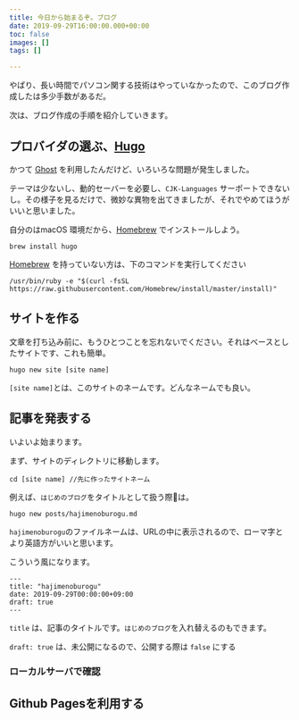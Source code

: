 ```yaml
---
title: 今日から始まるぞ。ブログ
date: 2019-09-29T16:00:00.000+00:00
toc: false
images: []
tags: []

---
```

やぱり、長い時間でパソコン関する技術はやっていなかったので、このブログ作成したは多少手数があるだ。

次は、ブログ作成の手順を紹介していきます。

## プロバイダの選ぶ、[Hugo](https://gohugo.io/ "Hugo")

かつて [Ghost](https://ghost.org/) を利用したんだけど、いろいろな問題が発生しました。

テーマは少ないし、動的セーバーを必要し、`CJK-Languages` サーポートできないし。その様子を見るだけで、微妙な異物を出てきましたが、それでやめてほうがいいと思いました。

自分のはmacOS 環境だから、[Homebrew](https://brew.sh/ "Homebrew") でインストールしよう。

    brew install hugo

[Homebrew](https://brew.sh/ "Homebrew") を持っていない方は、下のコマンドを実行してください

    /usr/bin/ruby -e "$(curl -fsSL https://raw.githubusercontent.com/Homebrew/install/master/install)"

## サイトを作る

文章を打ち込み前に、もうひとつことを忘れないでください。それはベースとしたサイトです、これも簡単。

    hugo new site [site name]

`[site name]`とは、このサイトのネームです。どんなネームでも良い。

## 記事を発表する

いよいよ始まります。

まず、サイトのディレクトリに移動します。

    cd [site name] //先に作ったサイトネーム

例えば、`はじめのブログ`をタイトルとして扱う際は。

    hugo new posts/hajimenoburogu.md

`hajimenoburogu`のファイルネームは、URLの中に表示されるので、ローマ字とより英語方がいいと思います。

こういう風になります。

    ---
    title: "hajimenoburogu"
    date: 2019-09-29T00:00:00+09:00
    draft: true
    ---

`title` は、記事のタイトルです。`はじめのブログ`を入れ替えるのもできます。

`draft: true` は、未公開になるので、公開する際は `false` にする

### ローカルサーバで確認

## Github Pagesを利用する